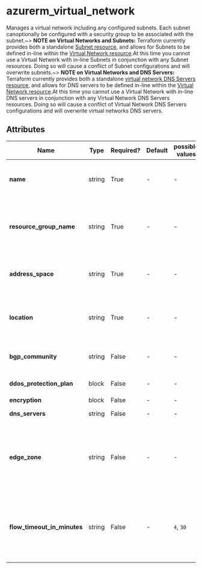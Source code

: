 # azurerm_virtual_network

Manages a virtual network including any configured subnets. Each subnet canoptionally be configured with a security group to be associated with the subnet.~> **NOTE on Virtual Networks and Subnets:** Terraform currently provides both a standalone [Subnet resource](subnet.html), and allows for Subnets to be defined in-line within the [Virtual Network resource](virtual_network.html).At this time you cannot use a Virtual Network with in-line Subnets in conjunction with any Subnet resources. Doing so will cause a conflict of Subnet configurations and will overwrite subnets.~> **NOTE on Virtual Networks and DNS Servers:** Terraform currently provides both a standalone [virtual network DNS Servers resource](virtual_network_dns_servers.html), and allows for DNS servers to be defined in-line within the [Virtual Network resource](virtual_network.html).At this time you cannot use a Virtual Network with in-line DNS servers in conjunction with any Virtual Network DNS Servers resources. Doing so will cause a conflict of Virtual Network DNS Servers configurations and will overwrite virtual networks DNS servers.

## Attributes

| Name | Type | Required? | Default  | possible values | Description |
| ---- | ---- | --------- | -------- | ----------- | ----------- |
| **name** | string | True | -  |  -  | The name of the virtual network. Changing this forces a new resource to be created. | 
| **resource_group_name** | string | True | -  |  -  | The name of the resource group in which to create the virtual network. Changing this forces a new resource to be created. | 
| **address_space** | string | True | -  |  -  | The address space that is used the virtual network. You can supply more than one address space. | 
| **location** | string | True | -  |  -  | The location/region where the virtual network is created. Changing this forces a new resource to be created. | 
| **bgp_community** | string | False | -  |  -  | The BGP community attribute in format `<as-number>:<community-value>`. | 
| **ddos_protection_plan** | block | False | -  |  -  | A `ddos_protection_plan` block. | 
| **encryption** | block | False | -  |  -  | A `encryption` block. | 
| **dns_servers** | string | False | -  |  -  | List of IP addresses of DNS servers | 
| **edge_zone** | string | False | -  |  -  | Specifies the Edge Zone within the Azure Region where this Virtual Network should exist. Changing this forces a new Virtual Network to be created. | 
| **flow_timeout_in_minutes** | string | False | -  |  `4`, `30`  | The flow timeout in minutes for the Virtual Network, which is used to enable connection tracking for intra-VM flows. Possible values are between `4` and `30` minutes. | 

